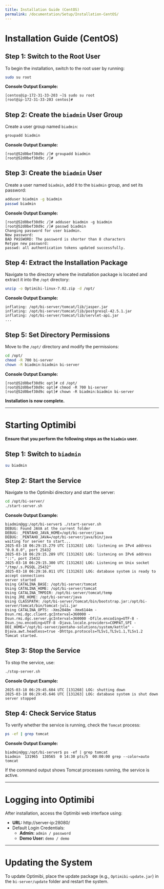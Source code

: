 ```yaml
---
title: Installation Guide (CentOS)
permalink: /documentation/Setup/Installation-CentOS/
---
```


# Installation Guide (CentOS)

## Step 1: Switch to the Root User

To begin the installation, switch to the root user by running:

```bash
sudo su root
```

**Console Output Example:**

```
[centos@ip-172-31-33-203 ~]$ sudo su root
[root@ip-172-31-33-203 centos]#
```

## Step 2: Create the `biadmin` User Group

Create a user group named `biadmin`:

```bash
groupadd biadmin
```

**Console Output Example:**

```
[root@52d0bef30d9c /]# groupadd biadmin
[root@52d0bef30d9c /]#
```


## Step 3: Create the `biadmin` User

Create a user named `biadmin`, add it to the `biadmin` group, and set its password:

```bash
adduser biadmin -g biadmin
passwd biadmin
```

**Console Output Example:**

```
[root@52d0bef30d9c /]# adduser biadmin -g biadmin
[root@52d0bef30d9c /]# passwd biadmin
Changing password for user biadmin.
New password:
BAD PASSWORD: The password is shorter than 8 characters
Retype new password:
passwd: all authentication tokens updated successfully.
```

## Step 4: Extract the Installation Package

Navigate to the directory where the installation package is located and extract it into the `/opt` directory:

```bash
unzip -o Optimibi-linux-7.02.zip -d /opt/
```

**Console Output Example:**

```
inflating: /opt/bi-server/tomcat/lib/jasper.jar
inflating: /opt/bi-server/tomcat/lib/postgresql-42.5.1.jar
inflating: /opt/bi-server/tomcat/lib/servlet-api.jar
...
```

## Step 5: Set Directory Permissions

Move to the `/opt/` directory and modify the permissions:

```bash
cd /opt/
chmod -R 700 bi-server
chown -R biadmin:biadmin bi-server
```

**Console Output Example:**

```
[root@52d0bef30d9c opt]# cd /opt/
[root@52d0bef30d9c opt]# chmod -R 700 bi-server
[root@52d0bef30d9c opt]# chown -R biadmin:biadmin bi-server
```

**Installation is now complete.**

------

# Starting Optimibi

**Ensure that you perform the following steps as the `biadmin` user.**

## Step 1: Switch to `biadmin`

```bash
su biadmin
```

## Step 2: Start the Service

Navigate to the Optimibi directory and start the server:

```bash
cd /opt/bi-server/
./start-server.sh
```

**Console Output Example:**

```
biadmin@gg:/opt/bi-server$ ./start-server.sh
DEBUG: Found JAVA at the current folder
DEBUG: _PENTAHO_JAVA_HOME=/opt/bi-server/java
DEBUG: _PENTAHO_JAVA=/opt/bi-server/java/bin/java
waiting for server to start...
2025-03-18 06:29:15.279 UTC [131263] LOG: listening on IPv4 address "0.0.0.0", port 25432
2025-03-18 06:29:15.289 UTC [131263] LOG: listening on IPv6 address "::", port 25432
2025-03-18 06:29:15.300 UTC [131263] LOG: Listening on Unix socket "/tmp/.s.PGSQL.25432"
2025-03-18 06:29:16.011 UTC [131263] LOG: database system is ready to accept connections
server started
Using CATALINA_BASE: /opt/bi-server/tomcat
Using CATALINA_HOME: /opt/bi-server/tomcat
Using CATALINA_TMPDIR: /opt/bi-server/tomcat/temp
Using JRE_HOME: /opt/bi-server/java
Using CLASSPATH: /opt/bi-server/tomcat/bin/bootstrap.jar:/opt/bi-server/tomcat/bin/tomcat-juli.jar
Using CATALINA_OPTS: -Xms2048m -Xmx6144m -Dsun.rmi.dgc.client.gcInterval=360000 -Dsun.rmi.dgc.server.gcInterval=360000 -Dfile.encoding=UTF-8 -Dsun.jnu.encoding=UTF-8 -Djava.locale.providers=COMPAT,SPI -DDI_HOME="/opt/bi-server/pentaho-solutions/system/kettle" -Djava.awt.headless=true -Dhttps.protocols=TLSv1,TLSv1.1,TLSv1.2
Tomcat started.
```

## Step 3: Stop the Service

To stop the service, use:

```bash
./stop-server.sh
```

**Console Output Example:**

```
2025-03-18 06:29:45.604 UTC [131268] LOG: shutting down
2025-03-18 06:29:45.646 UTC [131263] LOG: database system is shut down
server stopped
```

## Step 4: Check Service Status

To verify whether the service is running, check the `Tomcat` process:

```bash
ps -ef | grep tomcat
```

**Console Output Example:**

```
biadmin@gg:/opt/bi-server$ ps -ef | grep tomcat
biadmin  131965  130565  0 14:30 pts/5  00:00:00 grep --color=auto tomcat
```

If the command output shows Tomcat processes running, the service is active.

------

# Logging into Optimibi

After installation, access the Optimibi web interface using:

- **URL:** http://server-ip:28080/
- Default Login Credentials:
  - **Admin:** `admin / password`
  - **Demo User:** `demo / demo`

------

# Updating the System

To update Optimibi, place the update package (e.g., `Optimibi-update.jar`) in the `bi-server/update` folder and restart the system.